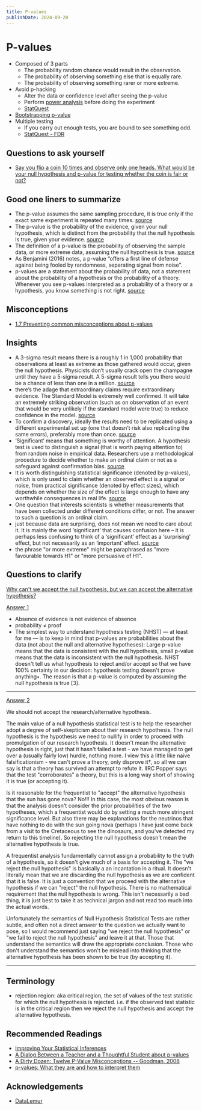 ```yaml
---
title: P-values
publishDate: 2024-09-20
---
```


# P-values

- Composed of 3 parts
  - The probability random chance would result in the observation.
  - The probability of observing something else that is equally rare.
  - The probability of observing something rarer or more extreme.
- Avoid p-hacking
  - Alter the data or confidence level after seeing the p-value
  - Perform [power analysis](power-analysis.md) before doing the experiment
  - [StatQuest](https://www.youtube.com/watch?v=HDCOUXE3HMM)
- [Bootstrapping p-value](bootstrap.md)
- Multiple testing
  - If you carry out enough tests, you are bound to see something odd.
  - [StatQuest - FDR](https://www.youtube.com/watch?v=K8LQSvtjcEo)

## Questions to ask yourself

- [Say you flip a coin 10 times and observe only one heads. What would be your null hypothesis and p-value for testing whether the coin is fair or not?](https://datalemur.com/questions/coin-fairness-test)

## Good one liners to summarize

- The p-value assumes the same sampling procedure, it is true only if the exact same experiment is repeated many times. [source](https://www.youtube.com/watch?v=vemZtEM63GY)
- The p-value is the probability of the evidence, given your null hypothesis, which is distinct from the probability that the null hypothesis is true, given your evidence. [source](https://theconversation.com/new-physics-at-the-large-hadron-collider-scientists-are-excited-but-its-too-soon-to-be-sure-157871)
- The definition of a p-value is the probability of observing the sample data, or more extreme data, assuming the null hypothesis is true. [source](https://lakens.github.io/statistical_inferences/01-pvalue.html)
- As Benjamini (2016) notes, a p-value “offers a first line of defense against being fooled by randomness, separating signal from noise”.
- p-values are a statement about the probability of data, not a statement about the probability of a hypothesis or the probability of a theory. Whenever you see p-values interpreted as a probability of a theory or a hypothesis, you know something is not right. [source](https://lakens.github.io/statistical_inferences/01-pvalue.html#sec-misconception1)

## Misconceptions

- [1.7 Preventing common misconceptions about p-values](https://lakens.github.io/statistical_inferences/01-pvalue.html#sec-misconceptions)

## Insights

- A 3-sigma result means there is a roughly 1 in 1,000 probability that observations at least as extreme as those gathered would occur, given the null hypothesis. Physicists don’t usually crack open the champagne until they have a 5-sigma result. A 5-sigma result tells you there would be a chance of less than one in a million. [source](https://theconversation.com/new-physics-at-the-large-hadron-collider-scientists-are-excited-but-its-too-soon-to-be-sure-157871)
- there’s the adage that extraordinary claims require extraordinary evidence. The Standard Model is extremely well confirmed. It will take an extremely striking observation (such as on observation of an event that would be very unlikely if the standard model were true) to reduce confidence in the model. [source](https://theconversation.com/new-physics-at-the-large-hadron-collider-scientists-are-excited-but-its-too-soon-to-be-sure-157871)
- To confirm a discovery, ideally the results need to be replicated using a different experimental set up (one that doesn’t risk also replicating the same errors), preferably more than once. [source](https://theconversation.com/new-physics-at-the-large-hadron-collider-scientists-are-excited-but-its-too-soon-to-be-sure-157871)
- ‘Significant’ means that something is worthy of attention. A hypothesis test is used to distinguish a signal (that is worth paying attention to) from random noise in empirical data. Researchers use a methodological procedure to decide whether to make an ordinal claim or not as a safeguard against confirmation bias. [source](https://lakens.github.io/statistical_inferences/01-pvalue.html)
- It is worth distinguishing statistical significance (denoted by p-values), which is only used to claim whether an observed effect is a signal or noise, from practical significance (denoted by effect sizes), which depends on whether the size of the effect is large enough to have any worthwhile consequences in real life. [source](https://lakens.github.io/statistical_inferences/01-pvalue.html)
- One question that interests scientists is whether measurements that have been collected under different conditions differ, or not. The answer to such a question is an ordinal claim.
- just because data are surprising, does not mean we need to care about it. It is mainly the word ‘significant’ that causes confusion here – it is perhaps less confusing to think of a ‘significant’ effect as a ‘surprising’ effect, but not necessarily as an ‘important’ effect. [source](https://lakens.github.io/statistical_inferences/01-pvalue.html#misconception-3-a-significant-p-value-means-that-a-practically-important-effect-has-been-discovered.)
- the phrase "or more extreme" might be paraphrased as "more favourable towards H1" or "more persuasive of H1".

## Questions to clarify

[Why can't we accept the null hypothesis, but we can accept the alternative hypothesis?](https://stats.stackexchange.com/questions/587383/why-cant-we-accept-the-null-hypothesis-but-we-can-accept-the-alternative-hypot)

[Answer 1](https://stats.stackexchange.com/a/587384)

- Absence of evidence is not evidence of absence
- probability ≠ proof
- The simplest way to understand hypothesis testing (NHST) — at least for me — is to keep in mind that p-values are probabilities about the data (not about the null and alternative hypotheses): Large p-value means that the data is consistent with the null hypothesis, small p-value means that the data is inconsistent with the null hypothesis. NHST doesn't tell us what hypothesis to reject and/or accept so that we have 100% certainty in our decision: hypothesis testing doesn't prove anything٭. The reason is that a p-value is computed by assuming the null hypothesis is true [3].

---

[Answer 2](https://stats.stackexchange.com/a/587633)

We should not accept the research/alternative hypothesis.

The main value of a null hypothesis statistical test is to help the researcher adopt a degree of self-skepticism about their research hypothesis. The null hypothesis is the hypothesis we need to nullify in order to proceed with promulgation of our research hypothesis. It doesn't mean the alternative hypothesis is right, just that it hasn't failed a test - we have managed to get over a (usually fairly low) hurdle, nothing more. I view this a little like naive falsificationism - we can't prove a theory, only disprove it†, so all we can say is that a theory has survived an attempt to refute it. IIRC Popper says that the test "corroborates" a theory, but this is a long way short of showing it is true (or accepting it).

Is it reasonable for the frequentist to "accept" the alternative hypothesis that the sun has gone nova? No!!! In this case, the most obvious reason is that the analysis doesn't consider the prior probabilities of the two hypotheses, which a frequentist would do by setting a much more stringent significance level. But also there may be explanations for the neutrinos that have nothing to do with the sun going nova (perhaps I have just come back from a visit to the Cretaceous to see the dinosaurs, and you've detected my return to this timeline). So rejecting the null hypothesis doesn't mean the alternative hypothesis is true.

A frequentist analysis fundamentally cannot assign a probability to the truth of a hypothesis, so it doesn't give much of a basis for accepting it. The "we reject the null hypothesis" is basically a an incantation in a ritual. It doesn't literally mean that we are discarding the null hypothesis as we are confident that it is false. It is just a convention that we proceed with the alternative hypothesis if we can "reject" the null hypothesis. There is no mathematical requirement that the null hypothesis is wrong. This isn't necessarily a bad thing, it is just best to take it as technical jargon and not read too much into the actual words.

Unfortunately the semantics of Null Hypothesis Statistical Tests are rather subtle, and often not a direct answer to the question we actually want to pose, so I would recommend just saying "we reject the null hypothesis" or "we fail to reject the null hypothesis" and leave it at that. Those that understand the semantics will draw the appropriate conclusion. Those who don't understand the semantics won't be mislead into thinking that the alternative hypothesis has been shown to be true (by accepting it).

---

## Terminology

- rejection region: aka critical region, the set of values of the test statistic for which the null hypothesis is rejected. i.e. if the observed test statistic is in the critical region then we reject the null hypothesis and accept the alternative hypothesis.

## Recommended Readings

- [Improving Your Statistical Inferences](https://lakens.github.io/statistical_inferences/01-pvalue.html#sec-misconceptions)
- [A Dialog Between a Teacher and a Thoughtful Student about p-values](https://stats.stackexchange.com/a/130772)
- [A Dirty Dozen: Twelve P-Value Misconceptions -- Goodman, 2008](https://doi.org/10.1053/j.seminhematol.2008.04.003)
- [p-values: What they are and how to interpret them](https://www.youtube.com/watch?v=vemZtEM63GY)

## Acknowledgements

- [DataLemur](https://datalemur.com)

